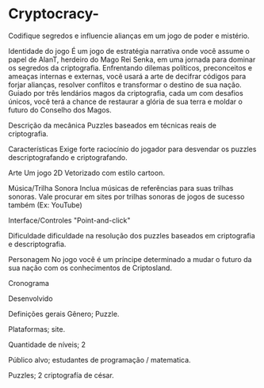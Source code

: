 # Cryptocracy-

Codifique segredos e influencie alianças em um jogo de poder e mistério. 

Identidade do jogo
É um jogo de estratégia narrativa onde você assume o papel de AlanT, herdeiro do Mago Rei Senka, em uma jornada para dominar os segredos da criptografia. Enfrentando dilemas políticos, preconceitos e ameaças internas e externas, você usará a arte de decifrar códigos para forjar alianças, resolver conflitos e transformar o destino de sua nação. Guiado por três lendários magos da criptografia, cada um com desafios únicos, você terá a chance de restaurar a glória de sua terra e moldar o futuro do Conselho dos Magos. 

Descrição da mecânica 
Puzzles baseados em técnicas reais de criptografia.

Características 
Exige forte raciocínio do jogador para desvendar os puzzles descriptografando e criptografando.

Arte 
Um jogo 2D Vetorizado com estilo cartoon.

Música/Trilha Sonora 
Inclua músicas de referências para suas trilhas sonoras. Vale procurar em sites por trilhas sonoras de jogos de sucesso também (Ex: YouTube) 

Interface/Controles 
"Point-and-click"

Dificuldade 
dificuldade na resolução dos puzzles baseados em criptografia e descriptografia.

Personagem 
No jogo você é um príncipe determinado a mudar o futuro da sua nação com os conhecimentos de Criptosland. 

Cronograma 

Desenvolvido  

Definições gerais 
Gênero; Puzzle.

Plataformas; site.

Quantidade de níveis; 2

Público alvo; estudantes de programação / matematica.

Puzzles; 2 criptografía de césar.
